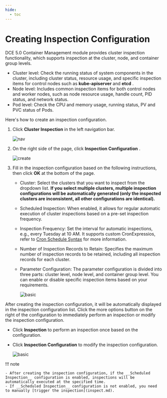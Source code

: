 ```yaml
---
hide:
  - toc
---
```


# Creating Inspection Configuration

DCE 5.0 Container Management module provides cluster inspection functionality, which supports inspection at the cluster, node, and container group levels.

- Cluster level: Check the running status of system components in the cluster, including cluster status, resource usage, and specific inspection items for control nodes such as __kube-apiserver__ and __etcd__ .
- Node level: Includes common inspection items for both control nodes and worker nodes, such as node resource usage, handle count, PID status, and network status.
- Pod level: Check the CPU and memory usage, running status, PV and PVC status of Pods.

Here's how to create an inspection configuration.

1. Click __Cluster Inspection__ in the left navigation bar.

    ![nav](https://docs.daocloud.io/daocloud-docs-images/docs/en/docs/kpanda/images/inspect01.png)

2. On the right side of the page, click __Inspection Configuration__ .

    ![create](https://docs.daocloud.io/daocloud-docs-images/docs/en/docs/kpanda/images/inspect02.png)

3. Fill in the inspection configuration based on the following instructions, then click __OK__ at the bottom of the page.

    - Cluster: Select the clusters that you want to inspect from the dropdown list. **If you select multiple clusters, multiple inspection configurations will be automatically generated (only the inspected clusters are inconsistent, all other configurations are identical).**
    - Scheduled Inspection: When enabled, it allows for regular automatic execution of cluster inspections based on a pre-set inspection frequency.
    - Inspection Frequency: Set the interval for automatic inspections, e.g., every Tuesday at 10 AM. It supports custom CronExpressios, refer to [Cron Schedule Syntax](https://kubernetes.io/docs/concepts/workloads/controllers/cron-jobs/#cron-schedule-syntax) for more information.
    - Number of Inspection Records to Retain: Specifies the maximum number of inspection records to be retained, including all inspection records for each cluster.
    - Parameter Configuration: The parameter configuration is divided into three parts: cluster level, node level, and container group level. You can enable or disable specific inspection items based on your requirements.

        ![basic](https://docs.daocloud.io/daocloud-docs-images/docs/en/docs/kpanda/images/inspect03.png)

After creating the inspection configuration, it will be automatically displayed in the inspection configuration list. Click the more options button on the right of the configuration to immediately perform an inspection or modify the inspection configuration.

- Click __Inspection__ to perform an inspection once based on the configuration.
- Click __Inspection Configuration__ to modify the inspection configuration.

    ![basic](../../images/inspect06.png)

!!! note

    - After creating the inspection configuration, if the __Scheduled Inspection__ configuration is enabled, inspections will be automatically executed at the specified time.
    - If __Scheduled Inspection__ configuration is not enabled, you need to manually [trigger the inspection](inspect.md).